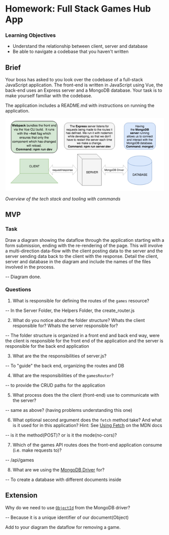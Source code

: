# Homework: Full Stack Games Hub App

### Learning Objectives

- Understand the relationship between client, server and database
- Be able to navigate a codebase that you haven't written

## Brief

Your boss has asked to you look over the codebase of a full-stack JavaScript application. The front-end is written in JavaScript using Vue, the back-end uses an Express server and a MongoDB database. Your task is to make yourself familiar with the codebase.

The application includes a README.md with instructions on running the application.

![Overview of the tech stack and tooling with commands](images/tech_stack_with_commands.png)

*Overview of the tech stack and tooling with commands*

## MVP

### Task

Draw a diagram showing the dataflow through the application starting with a form submission, ending with the re-rendering of the page. This will involve a multi-direction data-flow with the client posting data to the server and the server sending data back to the client with the response. Detail the client, server and database in the diagram and include the names of the files involved in the process.

-- Diagram done.

### Questions

1. What is responsible for defining the routes of the `games` resource?

-- In the Server Folder, the Helpers Folder, the create_router.js

2. What do you notice about the folder structure?  Whats the client responsible for? Whats the server responsible for?

-- The folder structure is organized in a front end and back end way, were the client is responsible for the front end of the application and the server is responsible for the back end application

3. What are the the responsibilities of server.js?

-- To "guide" the back end, organizing the routes and DB

4. What are the responsibilities of the `gamesRouter`?

-- to provide the CRUD paths for the application

5. What process does the the client (front-end) use to communicate with the server?

-- same as above? (having problems understanding this one)

6. What optional second argument does the `fetch` method take? And what is it used for in this application? Hint: See [Using Fetch](https://developer.mozilla.org/en-US/docs/Web/API/Fetch_API/Using_Fetch) on the MDN docs

-- is it the method(POST)? or is it the mode(no-cors)?

7. Which of the games API routes does the front-end application consume (i.e. make requests to)?

-- /api/games 

8. What are we using the [MongoDB Driver](http://mongodb.github.io/node-mongodb-native/) for?

-- To create a database with different documents inside

## Extension

Why do we need to use [`ObjectId`](https://mongodb.github.io/node-mongodb-native/api-bson-generated/objectid.html) from the MongoDB driver?

-- Because it is a unique identifier of our document(Object)

Add to your diagram the dataflow for removing a game.

